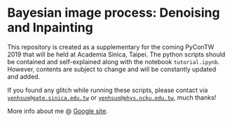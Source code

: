 # Bayesian image process: Denoising and Inpainting
This repository is created as a supplementary for the coming PyConTW 2019 that will be held at Academia Sinica, Taipei. The python scripts should be contained and self-explained along with the notebook `tutorial.ipynb`. However, contents are subject to change and will be constantly updated and added. 

If you found any glitch while running these scripts, please contact via <a href='mailto:yenhsun@gate.sinica.edu.tw'>`yenhsun@gate.sinica.edu.tw`</a> or <a href='mailto:yenhsun@phys.ncku.edu.tw'>`yenhsun@phys.ncku.edu.tw`</a>, much thanks!

More info about me @ <a href='https://sites.google.com/view/yenhsun' title='Google site'>Google site</a>.
